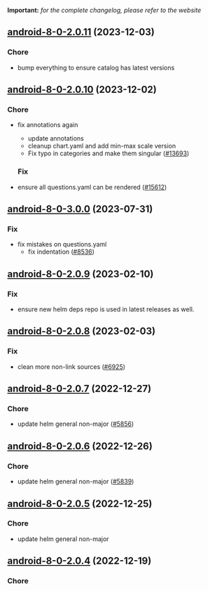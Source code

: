 **Important:**
*for the complete changelog, please refer to the website*




## [android-8-0-2.0.11](https://github.com/truecharts/charts/compare/android-8-0-2.0.10...android-8-0-2.0.11) (2023-12-03)

### Chore

- bump everything to ensure catalog has latest versions
  
  


## [android-8-0-2.0.10](https://github.com/truecharts/charts/compare/android-8-0-3.0.0...android-8-0-2.0.10) (2023-12-02)

### Chore

- fix annotations again
  - update annotations
  - cleanup chart.yaml and add min-max scale version
  - Fix typo in categories and make them singular ([#13693](https://github.com/truecharts/charts/issues/13693))
  
  ### Fix

- ensure all questions.yaml can be rendered ([#15612](https://github.com/truecharts/charts/issues/15612))
  
  











## [android-8-0-3.0.0](https://github.com/truecharts/charts/compare/android-8-0-2.0.9...android-8-0-3.0.0) (2023-07-31)

### Fix

- fix mistakes on questions.yaml
  - fix indentation ([#8536](https://github.com/truecharts/charts/issues/8536))
  
  


## [android-8-0-2.0.9](https://github.com/truecharts/charts/compare/android-8-0-2.0.8...android-8-0-2.0.9) (2023-02-10)

### Fix

- ensure new helm deps repo is used in latest releases as well.
  
  


## [android-8-0-2.0.8](https://github.com/truecharts/charts/compare/android-8-0-2.0.7...android-8-0-2.0.8) (2023-02-03)

### Fix

-  clean more non-link sources ([#6925](https://github.com/truecharts/charts/issues/6925))
  
  


## [android-8-0-2.0.7](https://github.com/truecharts/charts/compare/android-8-0-2.0.6...android-8-0-2.0.7) (2022-12-27)

### Chore

- update helm general non-major ([#5856](https://github.com/truecharts/charts/issues/5856))
  
  


## [android-8-0-2.0.6](https://github.com/truecharts/charts/compare/android-8-0-2.0.5...android-8-0-2.0.6) (2022-12-26)

### Chore

- update helm general non-major ([#5839](https://github.com/truecharts/charts/issues/5839))
  
  


## [android-8-0-2.0.5](https://github.com/truecharts/charts/compare/android-8-0-2.0.4...android-8-0-2.0.5) (2022-12-25)

### Chore

- update helm general non-major
  
  


## [android-8-0-2.0.4](https://github.com/truecharts/charts/compare/android-8-0-2.0.3...android-8-0-2.0.4) (2022-12-19)

### Chore

